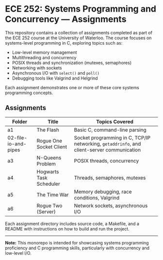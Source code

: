 # ECE 252: Systems Programming and Concurrency — Assignments

This repository contains a collection of assignments completed as part of the ECE 252 course at the University of Waterloo. The course focuses on systems-level programming in C, exploring topics such as:

- Low-level memory management
- Multithreading and concurrency
- POSIX threads and synchronization (mutexes, semaphores)
- Networking with sockets
- Asynchronous I/O with `select()` and `poll()`
- Debugging tools like Valgrind and Helgrind

Each assignment demonstrates one or more of these core systems programming concepts.

## Assignments

| Folder | Title                       | Topics Covered                              |
|--------|-----------------------------|---------------------------------------------|
| a1     | The Flash                   | Basic C, command-line parsing               |
| 02-file-io-and-pipes         | Rogue One Socket Client                  | Socket programming in C, TCP/IP networking, `getaddrinfo`, and client-server communication |
| a3     | N-Queens Problem            | POSIX threads, concurrency                  |
| a4     | Hogwarts Task Scheduler     | Threads, semaphores, mutexes                |
| a5     | The Time War                | Memory debugging, race conditions, Valgrind |
| a6     | Rogue Two (Server)          | Network sockets, asynchronous I/O           |

Each assignment directory includes source code, a Makefile, and a README with instructions on how to build and run the project.

---

**Note:** This monorepo is intended for showcasing systems programming proficiency and C programming skills, particularly with concurrency and low-level I/O.

